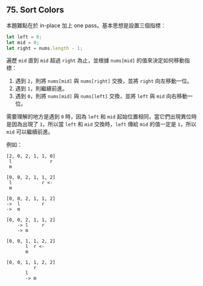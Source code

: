 ## 75. Sort Colors

本題難點在於 in-place 加上 one pass。基本思想是設置三個指標：

```ts
let left = 0;
let mid = 0;
let right = nums.length - 1;
```

遍歷 `mid` 直到 `mid` 超過 `right` 為止，並根據 `nums[mid]` 的值來決定如何移動指標：

1. 遇到 `2`，則將 `nums[mid]` 與 `nums[right]` 交換，並將 `right` 向左移動一位。
2. 遇到 `1`，則繼續前進。
3. 遇到 `0`，則將 `nums[mid]` 與 `nums[left]` 交換，並將 `left` 與 `mid` 向右移動一位。

需要理解的地方是遇到 `0` 時，因為 `left` 和 `mid` 起始位置相同，當它們出現異位時是因為出現了 `1`，所以當 `left` 和 `mid` 交換時，`left` 傳給 `mid` 的值一定是 `1`，所以 `mid` 可以繼續前進。

例如：

```
[2, 0, 2, 1, 1, 0]
 l              r
 m

[0, 0, 2, 1, 1, 2]
 l           r <-  
 m

[0, 0, 2, 1, 1, 2]
->  l        r
->  m

[0, 0, 2, 1, 1, 2]
    -> l     r
    -> m

[0, 0, 1, 1, 2, 2]
       l  r <-
       m

[0, 0, 1, 1, 2, 2]
          r
       l
       -> m
```
